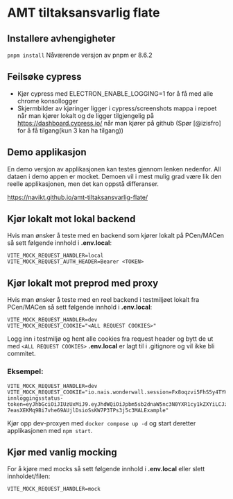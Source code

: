 # AMT tiltaksansvarlig flate

## Installere avhengigheter
`pnpm install`
Nåværende versjon av pnpm er 8.6.2

## Feilsøke cypress
- Kjør cypress med ELECTRON_ENABLE_LOGGING=1 for å få med alle chrome konsollogger
- Skjermbilder av kjøringer ligger i cypress/screenshots mappa i repoet når man kjører lokalt og
de ligger tilgjengelig på https://dashboard.cypress.io/ når man kjører på github
  (Spør [@izisfro] for å få tilgang(kun 3 kan ha tilgang))

## Demo applikasjon

En demo versjon av applikasjonen kan testes gjennom lenken nedenfor.
All dataen i demo appen er mocket. Demoen vil i mest mulig grad være lik den reelle applikasjonen, men det kan oppstå differanser.

https://navikt.github.io/amt-tiltaksansvarlig-flate/

## Kjør lokalt mot lokal backend
Hvis man ønsker å teste med en backend som kjører lokalt på PCen/MACen
så sett følgende innhold i **.env.local**:

```.env
VITE_MOCK_REQUEST_HANDLER=local
VITE_MOCK_REQUEST_AUTH_HEADER=Bearer <TOKEN>
```

## Kjør lokalt mot preprod med proxy
Hvis man ønsker å teste med en reel backend i testmiljøet lokalt fra PCen/MACen
så sett følgende innhold i **.env.local**:

```.env
VITE_MOCK_REQUEST_HANDLER=dev
VITE_MOCK_REQUEST_COOKIE="<ALL REQUEST COOKIES>"
```

Logg inn i testmiljø og hent alle cookies fra request header og bytt de ut med `<ALL REQUEST COOKIES>`
**.env.local** er lagt til i .gitignore og vil ikke bli commitet.

### Eksempel:
```.env
VITE_MOCK_REQUEST_HANDLER=dev
VITE_MOCK_REQUEST_COOKIE="io.nais.wonderwall.session=Fx8oqzvi5FhS5y4TYHXIYliXHT9fNs6/EXAMPLE/dgAxwY5H9S1qrdgg9E4Y+xv76lmv4bWggPZLr3hTZ12mViRYskEeGxpOPf8UvceXxOy5oYOESdLI; innloggingsstatus-token=eyJhbGciOiJIUzUxMiJ9.eyJhdWQiOiJpbm5sb2dnaW5nc3N0YXR1cy1kZXYiLCJzdWIiOiIyNzg0OTA5ODE3NCIsImFjciI6IkxldmVsNCIsImlzcyI6ImlubmxvZ2dpbmdzc3RhdHVzLWRldiIsImV4cCI6MTY2NjA5ODcwMywiaWF0IjoxNjY2MDk1MTAzfQ.p4sXJFdopUa9s2PzzTzNLT-7easXEKMq9Bi7vhe69AUjlDsioSsKW7P3TPs3j5c3MALExample"
```

Kjør opp dev-proxyen med `docker compose up -d` og start deretter applikasjonen med `npm start`.

## Kjør med vanlig mocking
For å kjøre med mocks så sett følgende innhold i **.env.local** eller slett innholdet/filen:

```.env
VITE_MOCK_REQUEST_HANDLER=mock
```


